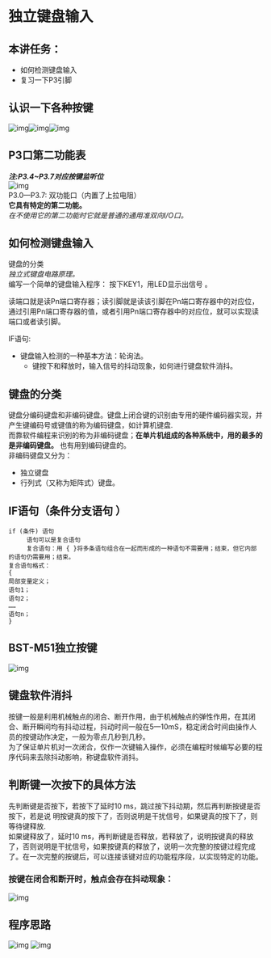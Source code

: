 # 独立键盘输入
## 本讲任务：
- 如何检测键盘输入
- 复习一下P3引脚
## 认识一下各种按键
![img](img/1.png)![img](img/2.png)![img](img/3.png)  
## P3口第二功能表
___注:P3.4~P3.7对应按键监听位___    
![img](img/4.png)  
P3.0—P3.7: 双功能口（内置了上拉电阻）  
__它具有特定的第二功能。__  
_在不使用它的第二功能时它就是普通的通用准双向I/O口。_

## 如何检测键盘输入
键盘的分类  
_独立式键盘电路原理。_  
编写一个简单的键盘输入程序： 按下KEY1，用LED显示出信号  。

读端口就是读Pn端口寄存器；读引脚就是读该引脚在Pn端口寄存器中的对应位，通过引用Pn端口寄存器的值，或者引用Pn端口寄存器中的对应位，就可以实现读端口或者读引脚。  

IF语句:  
- 键盘输入检测的一种基本方法：轮询法。  
    - 键按下和释放时，输入信号的抖动现象，如何进行键盘软件消抖。

## 键盘的分类
键盘分编码键盘和非编码键盘。键盘上闭合键的识别由专用的硬件编码器实现，并产生键编码号或键值的称为编码键盘，如计算机键盘.  
而靠软件编程来识别的称为非编码键盘；__在单片机组成的各种系统中，用的最多的是非编码键盘。__
也有用到编码键盘的。  
非编码键盘又分为：
- 独立键盘
- 行列式（又称为矩阵式）键盘。
## IF语句（条件分支语句 ）
```
if (条件) 语句
     语句可以是复合语句
     复合语句：用 { }将多条语句组合在一起而形成的一种语句不需要用；结束，但它内部的语句仍需要用；结束。
复合语句格式：
{
局部变量定义；
语句1；
语句2；
……
语句n；
}
```
## BST-M51独立按键
![img](img/5.png)  
## 键盘软件消抖
按键一般是利用机械触点的闭合、断开作用，由于机械触点的弹性作用，在其闭合、断开瞬间均有抖动过程，抖动时间一般在5—10mS，稳定闭合时间由操作人员的按键动作决定，一般为零点几秒到几秒。  
为了保证单片机对一次闭合，仅作一次键输入操作，必须在编程时候编写必要的程序代码来去除抖动影响，称键盘软件消抖。
## 判断键一次按下的具体方法
先判断键是否按下，若按下了延时10 ms，跳过按下抖动期，然后再判断按键是否按下，若是说
明按键真的按下了，否则说明是干扰信号，如果键真的按下了，则等待键释放.  
如果键释放了，延时10 ms，再判断键是否释放，若释放了，说明按键真的释放了，否则说明是干扰信号，如果按键真的释放了，说明一次完整的按键过程完成了。在一次完整的按键后，可以连接该键对应的功能程序段，以实现特定的功能。
### 按键在闭合和断开时，触点会存在抖动现象：
![img](img/6.png) 
## 程序思路
![img](img/7.png) ![img](img/8.png) 
